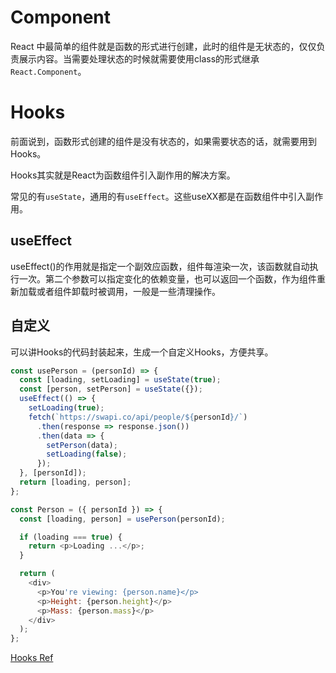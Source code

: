 
# Component

React 中最简单的组件就是函数的形式进行创建，此时的组件是无状态的，仅仅负责展示内容。当需要处理状态的时候就需要使用class的形式继承`React.Component`。

# Hooks

前面说到，函数形式创建的组件是没有状态的，如果需要状态的话，就需要用到Hooks。

Hooks其实就是React为函数组件引入副作用的解决方案。

常见的有`useState`，通用的有`useEffect`。这些useXX都是在函数组件中引入副作用。

## useEffect

useEffect()的作用就是指定一个副效应函数，组件每渲染一次，该函数就自动执行一次。第二个参数可以指定变化的依赖变量，也可以返回一个函数，作为组件重新加载或者组件卸载时被调用，一般是一些清理操作。

## 自定义

可以讲Hooks的代码封装起来，生成一个自定义Hooks，方便共享。

```js
const usePerson = (personId) => {
  const [loading, setLoading] = useState(true);
  const [person, setPerson] = useState({});
  useEffect(() => {
    setLoading(true);
    fetch(`https://swapi.co/api/people/${personId}/`)
      .then(response => response.json())
      .then(data => {
        setPerson(data);
        setLoading(false);
      });
  }, [personId]);
  return [loading, person];
};

const Person = ({ personId }) => {
  const [loading, person] = usePerson(personId);

  if (loading === true) {
    return <p>Loading ...</p>;
  }

  return (
    <div>
      <p>You're viewing: {person.name}</p>
      <p>Height: {person.height}</p>
      <p>Mass: {person.mass}</p>
    </div>
  );
};
```
[Hooks Ref](https://zhuanlan.zhihu.com/p/347136271)
